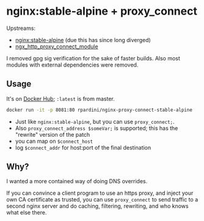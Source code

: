 # nginx:stable-alpine + proxy_connect

Upstreams: 
- [nginx:stable-alpine](https://github.com/nginxinc/docker-nginx/tree/master/stable/alpine) (due this has since long diverged)
- [ngx_http_proxy_connect_module](https://github.com/chobits/ngx_http_proxy_connect_module)

I removed gpg sig verification for the sake of faster builds.
Also most modules with external dependencies were removed.


## Usage

It's on [Docker Hub](https://hub.docker.com/r/rpardini/nginx-proxy-connect-stable-alpine/); `:latest` is from master.

```bash 
docker run -it -p 8081:80 rpardini/nginx-proxy-connect-stable-alpine
```

- Just like `nginx:stable-alpine`, but you can use `proxy_connect;`.
- Also `proxy_connect_address $someVar;` is supported; this has the "rewrite" version of the patch
- you can map on `$connect_host`
- log `$connect_addr` for host:port of the final destination

## Why?

I wanted a more contained way of doing DNS overrides.

If you can convince a client program to use an https proxy, and inject your own CA certificate as trusted, 
you can use `proxy_connect` to send traffic to a second nginx server and do caching, filtering, rewriting, 
and who knows what else there.
